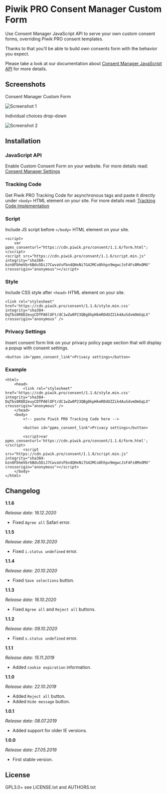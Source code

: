 # Piwik PRO Consent Manager Custom Form

Use Consent Manager JavaScript API to serve your own custom consent forms, overriding Piwik PRO consent templates.
  
Thanks to that you’ll be able to build own consents form with the behavior you expect.
  
Please take a look at our documentation about [Consent Manager JavaScript API](https://developers.piwik.pro/en/latest/consent_manager/api.html) for more details.

## Screenshots

Consent Manager Custom Form

![Screenshot 1](/screenshot1.png?raw=true)

Individual choices drop-down

![Screenshot 2](/screenshot2.png?raw=true)

## Installation

### JavaScript API
Enable Custom Consent Form on your website. For more details read: [Consent Manager Settings](https://help.piwik.pro/support/consent-manager/setting-consent-manager/)

### Tracking Code
Get Piwik PRO Tracking Code for asynchronous tags and paste it directly under `<body>` HTML element on your site. For more details read: [Tracking Code Implementation](https://help.piwik.pro/support/getting-started/tracking-code-implementation/)

### Script
Include JS script before `</body>` HTML element on your site.

```
<script>
    var ppms_consenturl="https://cdn.piwik.pro/consent/1.1.6/form.html";
</script>
<script src="https://cdn.piwik.pro/consent/1.1.6/script.min.js" integrity="sha384-bzn8FbhmVbr6Bdu5DiJ7CwvaVvFbn4QHxNi7G42MCo8hhpx9mgwcJsF4Fs8MxOMX" crossorigin="anonymous"></script>
```

### Style
Include CSS style after `<head>` HTML element on your site.

```
<link rel="stylesheet" href='https://cdn.piwik.pro/consent/1.1.6/style.min.css' integrity="sha384-DqTbs8R8D2euyCDTPA0lOFt/dC1wZw0P23QBg8kpHkmRDdUZZik4AuSdvmOmGqLX" crossorigin="anonymous" />
```

### Privacy Settings
Insert consent form link on your privacy policy page section that will display a popup with consent settings.

```
<button id="ppms_consent_link">Privacy settings</button>
```

### Example

```
<html>
    <head>
        <link rel="stylesheet" href='https://cdn.piwik.pro/consent/1.1.6/style.min.css' integrity="sha384-DqTbs8R8D2euyCDTPA0lOFt/dC1wZw0P23QBg8kpHkmRDdUZZik4AuSdvmOmGqLX" crossorigin="anonymous" />
    </head>
    <body>
        <!-- paste Piwik PRO Tracking Code here -->
        
        <button id="ppms_consent_link">Privacy settings</button>
        
        <script>var ppms_consenturl='https://cdn.piwik.pro/consent/1.1.6/form.html';</script>
        <script src="https://cdn.piwik.pro/consent/1.1.6/script.min.js" integrity="sha384-bzn8FbhmVbr6Bdu5DiJ7CwvaVvFbn4QHxNi7G42MCo8hhpx9mgwcJsF4Fs8MxOMX" crossorigin="anonymous"></script>
    </body>
</html>
```

## Changelog

**1.1.6**

*Release date: 16.12.2020*
* Fixed `Agree all` Safari error.

**1.1.5**

*Release date: 28.10.2020*
* Fixed `i.status undefined` error.

**1.1.4**

*Release date: 20.10.2020*
* Fixed `Save selections` button.

**1.1.3**

*Release date: 16.10.2020*
* Fixed `Agree all` and `Reject all` buttons.

**1.1.2**

*Release date: 09.10.2020*
* Fixed `s.status undefined` error.

**1.1.1**

*Release date: 15.11.2019*
* Added `cookie expiration` information.

**1.1.0**

*Release date: 22.10.2019*
* Added `Reject all` button.
* Added `Hide message` button.

**1.0.1**

*Release date: 08.07.2019*
* Added support for older IE versions.

**1.0.0**

*Release date: 27.05.2019*
* First stable version.

## License

GPL3.0+ see LICENSE.txt and AUTHORS.txt